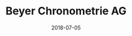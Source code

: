 ﻿---
title:          "Beyer Chronometrie AG"
date:           "2018-07-05"
draft:          false
robotsExclude:  true
---
